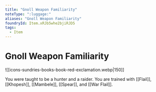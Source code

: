 ```yaml
---
title: "Gnoll Weapon Familiarity"
noteType: ":luggage:"
aliases: "Gnoll Weapon Familiarity"
foundryId: Item.xRJb5whe2bjiRJD5
tags:
  - Item
---
```


# Gnoll Weapon Familiarity
![[icons-sundries-books-book-red-exclamation.webp|150]]

You were taught to be a hunter and a raider. You are trained with [[Flail]], [[Khopesh]], [[Mambele]], [[Spear]], and [[War Flail]].
